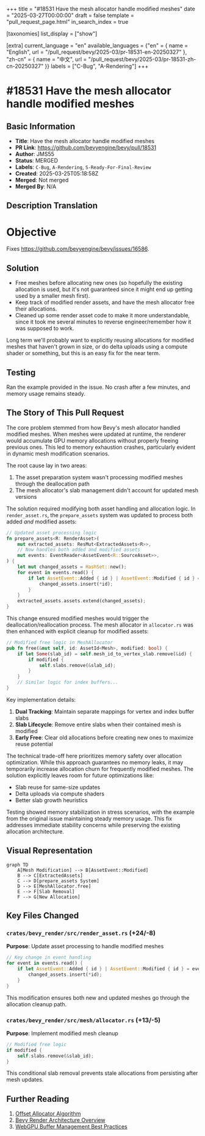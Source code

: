 +++
title = "#18531 Have the mesh allocator handle modified meshes"
date = "2025-03-27T00:00:00"
draft = false
template = "pull_request_page.html"
in_search_index = true

[taxonomies]
list_display = ["show"]

[extra]
current_language = "en"
available_languages = {"en" = { name = "English", url = "/pull_request/bevy/2025-03/pr-18531-en-20250327" }, "zh-cn" = { name = "中文", url = "/pull_request/bevy/2025-03/pr-18531-zh-cn-20250327" }}
labels = ["C-Bug", "A-Rendering"]
+++

# #18531 Have the mesh allocator handle modified meshes

## Basic Information
- **Title**: Have the mesh allocator handle modified meshes
- **PR Link**: https://github.com/bevyengine/bevy/pull/18531
- **Author**: JMS55
- **Status**: MERGED
- **Labels**: `C-Bug`, `A-Rendering`, `S-Ready-For-Final-Review`
- **Created**: 2025-03-25T05:18:58Z
- **Merged**: Not merged
- **Merged By**: N/A

## Description Translation
# Objective
Fixes https://github.com/bevyengine/bevy/issues/16586.

## Solution
- Free meshes before allocating new ones (so hopefully the existing allocation is used, but it's not guaranteed since it might end up getting used by a smaller mesh first).
- Keep track of modified render assets, and have the mesh allocator free their allocations.
- Cleaned up some render asset code to make it more understandable, since it took me several minutes to reverse engineer/remember how it was supposed to work.

Long term we'll probably want to explicitly reusing allocations for modified meshes that haven't grown in size, or do delta uploads using a compute shader or something, but this is an easy fix for the near term.

## Testing
Ran the example provided in the issue. No crash after a few minutes, and memory usage remains steady.


## The Story of This Pull Request

The core problem stemmed from how Bevy's mesh allocator handled modified meshes. When meshes were updated at runtime, the renderer would accumulate GPU memory allocations without properly freeing previous ones. This led to memory exhaustion crashes, particularly evident in dynamic mesh modification scenarios.

The root cause lay in two areas:
1. The asset preparation system wasn't processing modified meshes through the deallocation path
2. The mesh allocator's slab management didn't account for updated mesh versions

The solution required modifying both asset handling and allocation logic. In `render_asset.rs`, the `prepare_assets` system was updated to process both added *and* modified assets:

```rust
// Updated asset processing logic
fn prepare_assets<R: RenderAsset>(
    mut extracted_assets: ResMut<ExtractedAssets<R>>,
    // Now handles both added and modified assets
    mut events: EventReader<AssetEvent<R::SourceAsset>>,
) {
    let mut changed_assets = HashSet::new();
    for event in events.read() {
        if let AssetEvent::Added { id } | AssetEvent::Modified { id } = event {
            changed_assets.insert(*id);
        }
    }
    extracted_assets.assets.extend(changed_assets);
}
```

This change ensured modified meshes would trigger the deallocation/reallocation process. The mesh allocator in `allocator.rs` was then enhanced with explicit cleanup for modified assets:

```rust
// Modified free logic in MeshAllocator
pub fn free(&mut self, id: AssetId<Mesh>, modified: bool) {
    if let Some(slab_id) = self.mesh_id_to_vertex_slab.remove(&id) {
        if modified {
            self.slabs.remove(&slab_id);
        }
    }
    // Similar logic for index buffers...
}
```

Key implementation details:
1. **Dual Tracking**: Maintain separate mappings for vertex and index buffer slabs
2. **Slab Lifecycle**: Remove entire slabs when their contained mesh is modified
3. **Early Free**: Clear old allocations before creating new ones to maximize reuse potential

The technical trade-off here prioritizes memory safety over allocation optimization. While this approach guarantees no memory leaks, it may temporarily increase allocation churn for frequently modified meshes. The solution explicitly leaves room for future optimizations like:
- Slab reuse for same-size updates
- Delta uploads via compute shaders
- Better slab growth heuristics

Testing showed memory stabilization in stress scenarios, with the example from the original issue maintaining steady memory usage. This fix addresses immediate stability concerns while preserving the existing allocation architecture.

## Visual Representation

```mermaid
graph TD
    A[Mesh Modification] --> B[AssetEvent::Modified]
    B --> C[ExtractedAssets]
    C --> D[prepare_assets System]
    D --> E[MeshAllocator.free]
    E --> F[Slab Removal]
    F --> G[New Allocation]
```

## Key Files Changed

### `crates/bevy_render/src/render_asset.rs` (+24/-8)
**Purpose**: Update asset processing to handle modified meshes
```rust
// Key change in event handling
for event in events.read() {
    if let AssetEvent::Added { id } | AssetEvent::Modified { id } = event {
        changed_assets.insert(*id);
    }
}
```
This modification ensures both new and updated meshes go through the allocation cleanup path.

### `crates/bevy_render/src/mesh/allocator.rs` (+13/-5)
**Purpose**: Implement modified mesh cleanup
```rust
// Modified free logic
if modified {
    self.slabs.remove(&slab_id);
}
```
This conditional slab removal prevents stale allocations from persisting after mesh updates.

## Further Reading
1. [Offset Allocator Algorithm](https://github.com/GameTechDev/OffsetAllocator)
2. [Bevy Render Architecture Overview](https://bevyengine.org/learn/book/implementation/rendering/)
3. [WebGPU Buffer Management Best Practices](https://gpuweb.github.io/gpuweb/#buffer-usage)